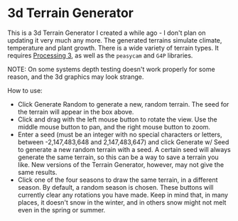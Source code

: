 # 3d Terrain Generator

This is a 3d Terrain Generator I created a while ago - I don't plan on updating it very much any more. The generated terrains simulate climate, temperature and plant growth. There is a wide variety of terrain types. It requires [Processing 3](processing.org), as well as the `peasycam` and `G4P` libraries.

NOTE: On some systems depth testing doesn't work properly for some reason, and the 3d graphics may look strange.

How to use:
- Click Generate Random to generate a new, random terrain. The seed for the terrain will appear in the box above.
- Click and drag with the left mouse button to rotate the view. Use the middle mouse button to pan, and the right mouse button to zoom.
- Enter a seed (must be an integer with no special characters or letters, between -2,147,483,648 and 2,147,483,647) and click Generate w/ Seed to generate a new random terrain with a seed. A certain seed will always generate the same terrain, so this can be a way to save a terrain you like. New versions of the Terrain Generator, however, may not give the same results.
- Click one of the four seasons to draw the same terrain, in a different season. By default, a random season is chosen. These buttons will currently clear any rotations you have made. Keep in mind that, in many places, it doesn't snow in the winter, and in others snow might not melt even in the spring or summer.